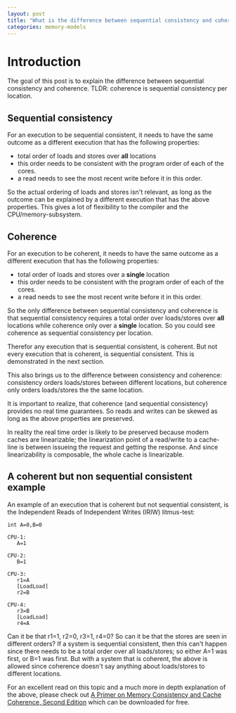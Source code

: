 ```yaml
---
layout: post
title: "What is the difference between sequential consistency and coherence"
categories: memory-models
---
```


# Introduction

The goal of this post is to explain the difference between sequential consistency and coherence. TLDR: coherence is sequential consistency per location.

## Sequential consistency

For an execution to be sequential consistent, it needs to have the same outcome as a different execution that has the following properties:
- total order of loads and stores over **all** locations
- this order needs to be consistent with the program order of each of the cores.
- a read needs to see the most recent write before it in this order.

So the actual ordering of loads and stores isn't relevant, as long as the outcome can be explained by a different execution that has the above properties. This gives a lot of flexibility to the compiler and the CPU/memory-subsystem.

## Coherence

For an execution to be coherent, it needs to have the same outcome as a different execution that has the following properties:
- total order of loads and stores over a **single** location
- this order needs to be consistent with the program order of each of the cores.
- a read needs to see the most recent write before it in this order.

So the only difference between sequential consistency and coherence is that sequential consistency requires a total order over loads/stores over **all** locations while coherence only over a **single** location. So you could see coherence as sequential consistency per location.

Therefor any execution that is sequential consistent, is coherent. But not every execution that is coherent, is sequential consistent. This is demonstrated in the next section.

This also brings us to the difference between consistency and coherence: consistency orders loads/stores between different locations, but coherence only orders loads/stores the the same location.

It is important to realize, that coherence (and sequential consistency) provides no real time guarantees. So reads and writes can be skewed as long as the above properties are preserved. 

In reality the real time order is likely to be preserved because modern caches are linearizable; the linearization point of a read/write to a cache-line is between issueing the request and getting the response. And since linearizability is composable, the whole cache is linearizable. 

## A coherent but non sequential consistent example

An example of an execution that is coherent but not sequential consistent, is the Independent Reads of Independent Writes (IRIW) litmus-test:

```
int A=0,B=0

CPU-1:
   A=1
   
CPU-2:
   B=1
   
CPU-3:
   r1=A
   [LoadLoad]
   r2=B
   
CPU-4:
   r3=B
   [LoadLoad]
   r4=A
```

Can it be that r1=1, r2=0, r3=1, r4=0? So can it be that the stores are seen in different orders? If a system is sequential consistent, then this can't happen since there needs to be a total order over all loads/stores; so either A=1 was first, or B=1 was first. But with a system that is coherent, the above is allowed since coherence doesn't say anything about loads/stores to different locations. 

For an excellent read on this topic and a much more in depth explanation of the above, please check out [A Primer on Memory Consistency and Cache Coherence, Second Edition](https://www.morganclaypool.com/doi/10.2200/S00962ED2V01Y201910CAC049) which can be downloaded for free.
 
